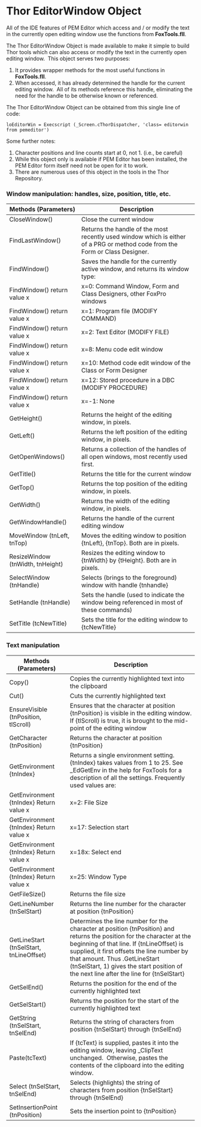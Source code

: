﻿Thor EditorWindow Object
===

All of the IDE features of PEM Editor which access and / or modify the text in the currently open editing window use the functions from **FoxTools.fll**.

The Thor EditorWindow Object is made available to make it simple to build Thor tools which can also access or modify the text in the currently open editing window.  This object serves two purposes:

1.  It provides wrapper methods for the most useful functions in **FoxTools.fll**.
2.  When accessed, it has already determined the handle for the current editing window.  All of its methods reference this handle, eliminating the need for the handle to be otherwise known or referenced.

The Thor EditorWindow Object can be obtained from this single line of code:

```foxpro
loEditorWin = Execscript (_Screen.cThorDispatcher, 'class= editorwin from pemeditor')
```


Some further notes:

1.  Character positions and line counts start at 0, not 1\. (i.e., be careful)
2.  While this object only is available if PEM Editor has been installed, the PEM Editor form itself need not be open for it to work.
3.  There are numerous uses of this object in the tools in the Thor Repository.

### Window manipulation: handles, size, position, title, etc.

Methods (Parameters)|Description
---|---
CloseWindow()|Close the current window
FindLastWindow()|Returns the handle of the most recently used window which is either of a PRG or method code from the Form or Class Designer.
FindWindow() |Saves the handle for the currently active window, and returns its window type:
FindWindow() return value x|x=0: Command Window, Form and Class Designers, other FoxPro windows|
FindWindow() return value x|x=1: Program file (MODIFY COMMAND)|
FindWindow() return value x|x=2: Text Editor (MODIFY FILE)|
FindWindow() return value x|x=8: Menu code edit window|
FindWindow() return value x|x=10: Method code edit window of the Class or Form Designer
FindWindow() return value x|x=12: Stored procedure in a DBC (MODIFY PROCEDURE)
FindWindow() return value x|x=-1: None
GetHeight()|Returns the height of the editing window, in pixels.
GetLeft()|Returns the left position of the editing window, in pixels.
GetOpenWindows()|Returns a collection of the handles of all open windows, most recently used first.
GetTitle()|Returns the title for the current window
GetTop()|Returns the top position of the editing window, in pixels.
GetWidth()|Returns the width of the editing window, in pixels.
GetWindowHandle()|Returns the handle of the current editing window
MoveWindow (tnLeft, tnTop)|Moves the editing window to position {tnLeft}, {tnTop}. Both are in pixels.
ResizeWindow (tnWidth, tnHeight)|Resizes the editing window to {tnWidth} by {tHeight}. Both are in pixels.
SelectWindow (tnHandle)|Selects (brings to the foreground) window with handle {tnhandle}
SetHandle (tnHandle)|Sets the handle (used to indicate the window being referenced in most of these commands)
SetTitle (tcNewTitle)|Sets the title for the editing window to {tcNewTitle}


### Text manipulation

Methods (Parameters)|Description|
---|---
Copy()|Copies the currently highlighted text into the clipboard
Cut()|Cuts the currently highlighted text
EnsureVisible (tnPosition, tlScroll)|Ensures that the character at position {tnPosition} is visible in the editing window. If {tlScroll} is true, it is brought to the mid-point of the editing window
GetCharacter (tnPosition)|Returns the character at position {tnPosition}
GetEnvironment {tnIndex}|Returns a single environment setting. {tnIndex} takes values from 1 to 25\. See _EdGetEnv in the help for FoxTools for a description of all the settings. Frequently used values are:
GetEnvironment {tnIndex} Return value x|x=2: File Size
GetEnvironment {tnIndex} Return value x|x=17: Selection start
GetEnvironment {tnIndex} Return value x|x=18x: Select end
GetEnvironment {tnIndex} Return value x|x=25: Window Type
GetFileSize()|Returns the file size
GetLineNumber (tnSelStart)|Returns the line number for the character at position {tnPosition}
GetLineStart (tnSelStart, tnLineOffset)|Determines the line number for the character at position {tnPosition} and returns the position for the character at the beginning of that line. If {tnLineOffset} is supplied, it first offsets the line number by that amount. Thus .GetLineStart (tnSelStart, 1) gives the start position of the next line after the line for {tnSelStart}
GetSelEnd()|Returns the position for the end of the currently highlighted text
GetSelStart()|Returns the position for the start of the currently highlighted text
GetString (tnSelStart, tnSelEnd)|Returns the string of characters from position {tnSelStart} through {tnSelEnd}
Paste(tcText)|If {tcText} is supplied, pastes it into the editing window, leaving _ClipText unchanged.  Otherwise, pastes the contents of the clipboard into the editing window.
Select (tnSelStart, tnSelEnd)|Selects (highlights) the string of characters from position {tnSelStart} through {tnSelEnd}
SetInsertionPoint (tnPosition)|Sets the insertion point to {tnPosition}
